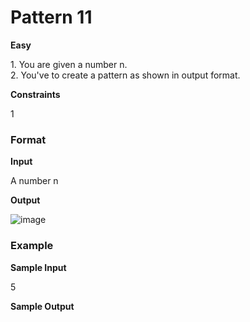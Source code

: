 <h1> Pattern 11 </h1>

<b> Easy </b>
<p>
1. You are given a number n. <br>
2. You've to create a pattern as shown in output format. </p>

<b> Constraints </b>

1 

<h3> Format </h3>

<b> Input </b>

A number n

<b> Output </b>


![image](https://user-images.githubusercontent.com/81521655/142598928-95d23c88-d372-496a-923f-f28ba0ef58fa.png)



<h3> Example </h3>

<b> Sample Input </b>

5

<b> Sample Output </b>

